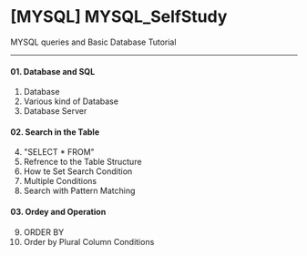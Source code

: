 # [MYSQL] MYSQL_SelfStudy
MYSQL queries and Basic Database Tutorial

---

#### 01. Database and SQL

1. Database
2. Various kind of Database
3. Database Server

#### 02. Search in the Table
4. "SELECT * FROM"
5. Refrence to the Table Structure
6. How te Set Search Condition
7. Multiple Conditions
8. Search with Pattern Matching

#### 03. Ordey and Operation
9. ORDER BY
10. Order by Plural Column Conditions
